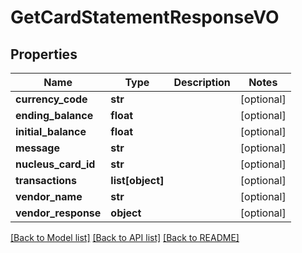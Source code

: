# GetCardStatementResponseVO

## Properties
Name | Type | Description | Notes
------------ | ------------- | ------------- | -------------
**currency_code** | **str** |  | [optional] 
**ending_balance** | **float** |  | [optional] 
**initial_balance** | **float** |  | [optional] 
**message** | **str** |  | [optional] 
**nucleus_card_id** | **str** |  | [optional] 
**transactions** | **list[object]** |  | [optional] 
**vendor_name** | **str** |  | [optional] 
**vendor_response** | **object** |  | [optional] 

[[Back to Model list]](../README.md#documentation-for-models) [[Back to API list]](../README.md#documentation-for-api-endpoints) [[Back to README]](../README.md)


